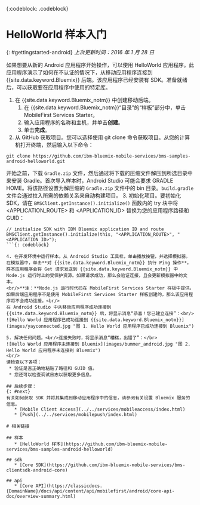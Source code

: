 <!-- Attribute definitions -->
{:codeblock: .codeblock}

# HelloWorld 样本入门
{: #gettingstarted-android}
*上次更新时间：2016 年 1 月 28 日*  

如果想要从新的 Android 应用程序开始操作，可以使用 HelloWorld 应用程序。此应用程序演示了如何在不认证的情况下，从移动应用程序连接到 {{site.data.keyword.Bluemix}} 后端。该应用程序已经安装有 SDK。准备就绪后，可以获取要在应用程序中使用的特定库。

1. 在 {{site.data.keyword.Bluemix_notm}} 中创建移动后端。
    1. 在 {{site.data.keyword.Bluemix_notm}}“目录”的“样板”部分中，单击 MobileFirst Services Starter。
    2. 输入应用程序的名称和主机，并单击**创建**。
    3. 单击**完成**。
2. 从 GitHub 获取项目。您可以选择使用 git clone 命令获取项目。从您的计算机打开终端，然后输入以下命令：
```
git clone https://github.com/ibm-bluemix-mobile-services/bms-samples-android-helloworld.git
```
开始之前，下载 `Gradle.zip` 文件，然后通过将下载的压缩文件解压到所选目录中来安装 Gradle。首次导入样本时，Android Studio 可能会要求 GRADLE HOME。将该路径设置为解压缩的 `Gradle.zip` 文件中的 bin 目录。`build.gradle` 文件会通过拉入所需的依赖关系来自动构建项目。
3. 初始化项目。要初始化 SDK，请在 `BMSClient.getInstance().initialize()` 函数内的 try 块中将 &lt;APPLICATION_ROUTE&gt; 和 &lt;APPLICATION_ID&gt; 替换为您的应用程序路径和 GUID：
```
// initialize SDK with IBM Bluemix application ID and route
BMSClient.getInstance().initialize(this, "<APPLICATION_ROUTE>", "<APPLICATION_ID>");
```{: codeblock}

4. 在开发环境中运行样本。从 Android Studio 工具栏，单击播放按钮，并选择模拟器。在模拟器中，单击**对 {{site.data.keyword.Bluemix_notm}} 执行 Ping 操作**。样本应用程序会将 Get 请求发送到 {{site.data.keyword.Bluemix_notm}} 中 Node.js 运行时上的受保护资源。如果请求成功，那么会验证连接，且会更新模拟器中的文本。
<br/>**注：**Node.js 运行时代码在 MobileFirst Services Starter 样板中提供。如果后端应用程序不是使用 MobileFirst Services Starter 样板创建的，那么该应用程序将不会成功连接。<br/>
在 Android Studio 中从移动应用程序成功连接到 {{site.data.keyword.Bluemix_notm}} 后，将显示消息“恭喜！您已建立连接”：<br/>
![Hello World 应用程序已成功连接到 {{site.data.keyword.Bluemix_notm}}](images/yayconnected.jpg "图 1. Hello World 应用程序已成功连接到 Bluemix")

5. 解决任何问题。<br/>连接失败时，将显示消息“糟糕，出错了”：</br>
![Hello World 应用程序未连接到 Bluemix](images/bummer_android.jpg "图 2. Hello World 应用程序未连接到 Bluemix")
<br/>
请检查以下各项：
 * 验证是否正确地粘贴了路径和 GUID 值。
 * 您还可以检查调试日志以获取更多信息。

## 后续步骤：
{: #next}
有关如何获取 SDK 并将其集成到移动应用程序中的信息，请参阅有关设置 Bluemix 服务的信息。
   * [Mobile Client Access](../../services/mobileaccess/index.html)
   * [Push](../../services/mobilepush/index.html)

# 相关链接

## 样本
   * [HelloWorld 样本](https://github.com/ibm-bluemix-mobile-services/bms-samples-android-helloworld)

## sdk
   * [Core SDK](https://github.com/ibm-bluemix-mobile-services/bms-clientsdk-android-core)

## api
   * [Core API](https://classicdocs.{DomainName}/docs/api/content/api/mobilefirst/android/core-api-doc/overview-summary.html)
